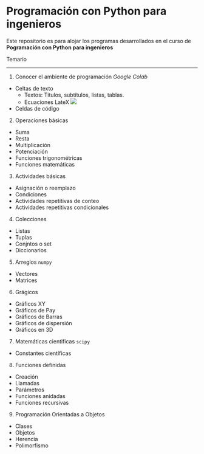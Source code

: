# Programación con Python para ingenieros

Este repositorio es para alojar los programas desarrollados en el curso de **Pogramación con Python para ingenieros**

Temario

---

1. Conocer el ambiente de programación _Google Colab_
  - Celtas de texto
    - Textos: Titulos, subtítulos, listas, tablas.
    - Ecuaciones LateX <img src="https://render.githubusercontent.com/render/math?math=e^{i \pi} =-1">
  - Celdas de código
2. Operaciones básicas
  - Suma
  - Resta
  - Multiplicación
  - Potenciación
  - Funciones trigonométricas
  - Funciones matemáticas
3. Actividades básicas
  - Asignación o reemplazo
  - Condiciones
  - Actividades repetitivas de conteo
  - Actividades repetitivas condicionales
4. Colecciones
  - Listas
  - Tuplas
  - Conjntos o set
  - Diccionarios
5. Arreglos `numpy`
  - Vectores
  - Matrices
6. Grágicos
  - Gráficos XY
  - Gráficos de Pay
  - Gráficos de Barras
  - Gráficos de dispersión
  - Gráficos en 3D
7. Matemáticas cientificas `scipy`
  - Constantes científicas
8. Funciones definidas
  - Creación
  - Llamadas
  - Parámetros
  - Funciones anidadas
  - Funciones recursivas
9. Programación Orientadas a Objetos
  - Clases
  - Objetos
  - Herencia
  - Polimorfismo

